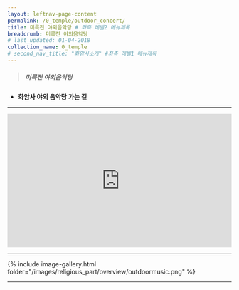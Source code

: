 ```yaml
---
layout: leftnav-page-content
permalink: /0_temple/outdoor_concert/
title: 미륵전 야외음악당 # 좌측 레벨2 메뉴제목
breadcrumb: 미륵전 야외음악당 
# last_updated: 01-04-2018 
collection_name: 0_temple
# second_nav_title: "화암사소개" #좌측 레벨1 메뉴제목
---
```


> ##### **미륵전 야외음악당**

* **화암사 야외 음악당 가는 길**
---
<iframe width="100%"
        height="300"
        src="https://youtube.com/embed/6Qj1Mk6YbmE?t=15"
        frameborder="0"
        allow="autoplay; encrypted-media"
        allowfullscreen></iframe>

---

{% include image-gallery.html folder="/images/religious_part/overview/outdoormusic.png" %}

---
